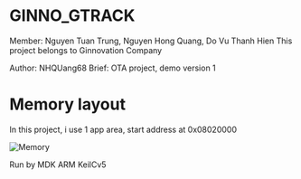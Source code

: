 # GINNO_GTRACK
Member: Nguyen Tuan Trung, Nguyen Hong Quang, Do Vu Thanh Hien
This project belongs to Ginnovation Company

Author: NHQUang68
Brief: OTA project, demo version 1

# Memory layout
In this project, i use 1 app area, start address at 0x08020000

![Memory](https://user-images.githubusercontent.com/44747290/135396732-64bb8f8d-3fb2-46b7-bd7e-10ae65047b58.PNG)


Run by MDK ARM KeilCv5
